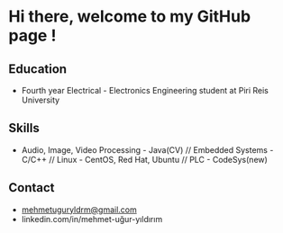 # Hi there, welcome to my GitHub page !

## Education
- Fourth year Electrical - Electronics Engineering student at Piri Reis University
## Skills
- Audio, Image, Video Processing - Java(CV) // Embedded Systems - C/C++ // Linux - CentOS, Red Hat, Ubuntu // PLC - CodeSys(new) 
## Contact
- mehmetuguryldrm@gmail.com
- linkedin.com/in/mehmet-uğur-yıldırım


